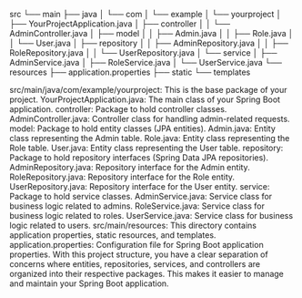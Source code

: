 

src
└── main
    ├── java
    │   └── com
    │       └── example
    │           └── yourproject
    │               ├── YourProjectApplication.java
    │               ├── controller
    │               │   └── AdminController.java
    │               ├── model
    │               │   ├── Admin.java
    │               │   ├── Role.java
    │               │   └── User.java
    │               ├── repository
    │               │   ├── AdminRepository.java
    │               │   ├── RoleRepository.java
    │               │   └── UserRepository.java
    │               └── service
    │                   ├── AdminService.java
    │                   ├── RoleService.java
    │                   └── UserService.java
    └── resources
        ├── application.properties
        ├── static
        └── templates


src/main/java/com/example/yourproject: This is the base package of your project.
YourProjectApplication.java: The main class of your Spring Boot application.
controller: Package to hold controller classes.
AdminController.java: Controller class for handling admin-related requests.
model: Package to hold entity classes (JPA entities).
Admin.java: Entity class representing the Admin table.
Role.java: Entity class representing the Role table.
User.java: Entity class representing the User table.
repository: Package to hold repository interfaces (Spring Data JPA repositories).
AdminRepository.java: Repository interface for the Admin entity.
RoleRepository.java: Repository interface for the Role entity.
UserRepository.java: Repository interface for the User entity.
service: Package to hold service classes.
AdminService.java: Service class for business logic related to admins.
RoleService.java: Service class for business logic related to roles.
UserService.java: Service class for business logic related to users.
src/main/resources: This directory contains application properties, static resources, and templates.
application.properties: Configuration file for Spring Boot application properties.
With this project structure, you have a clear separation of concerns where entities, repositories, services, and controllers are organized into their respective packages. This makes it easier to manage and maintain your Spring Boot application.